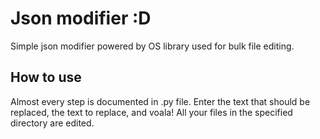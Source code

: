 
# Json modifier :D

Simple json modifier powered by OS library used for bulk file editing.


## How to use

Almost every step is documented in .py file. Enter the text that should be replaced, the text to replace, and voala! All your files in the specified directory are edited.
